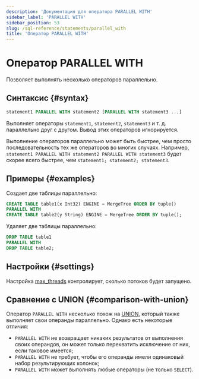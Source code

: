 ```yaml
---
description: 'Документация для оператора PARALLEL WITH'
sidebar_label: 'PARALLEL WITH'
sidebar_position: 53
slug: /sql-reference/statements/parallel_with
title: 'Оператор PARALLEL WITH'
---
```


# Оператор PARALLEL WITH

Позволяет выполнять несколько операторов параллельно.

## Синтаксис {#syntax}

```sql
statement1 PARALLEL WITH statement2 [PARALLEL WITH statement3 ...]
```

Выполняет операторы `statement1`, `statement2`, `statement3` и т. д. параллельно друг с другом. Вывод этих операторов игнорируется.

Выполнение операторов параллельно может быть быстрее, чем просто последовательность тех же операторов во многих случаях. Например, `statement1 PARALLEL WITH statement2 PARALLEL WITH statement3` будет скорее всего быстрее, чем `statement1; statement2; statement3`.

## Примеры {#examples}

Создает две таблицы параллельно:

```sql
CREATE TABLE table1(x Int32) ENGINE = MergeTree ORDER BY tuple()
PARALLEL WITH
CREATE TABLE table2(y String) ENGINE = MergeTree ORDER BY tuple();
```

Удаляет две таблицы параллельно:

```sql
DROP TABLE table1
PARALLEL WITH
DROP TABLE table2;
```

## Настройки {#settings}

Настройка [max_threads](../../operations/settings/settings.md#max_threads) контролирует, сколько потоков будет запущено.

## Сравнение с UNION {#comparison-with-union}

Оператор `PARALLEL WITH` несколько похож на [UNION](select/union.md), который также выполняет свои операнды параллельно. Однако есть некоторые отличия:
- `PARALLEL WITH` не возвращает никаких результатов от выполнения своих операндов, он может только перехватить исключение от них, если таковое имеется;
- `PARALLEL WITH` не требует, чтобы его операнды имели одинаковый набор результирующих колонок;
- `PARALLEL WITH` может выполнять любые операторы (не только `SELECT`).

